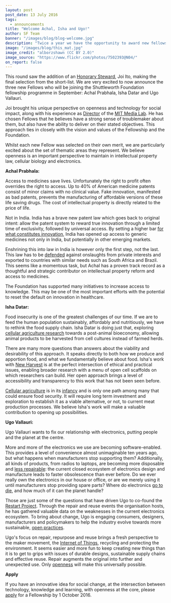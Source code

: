 ```yaml
---
layout: post
post_date: 13 July 2016
tags:
  - announcements
title: "Welcome Achal, Isha and Ugo!"
author: SF Team
banner: "/images/blog/blog-welcome.jpg"
description: "Twice a year we have the opportunity to award new fellowships to exceptional individuals from a pool of brave applicants who are unafraid to re-imagine the world we live in."
image: "/images/blog/this_mat.jpg"
image_credit: "alborzshawn (CC BY 2.0)"
image_source: "https://www.flickr.com/photos/7502393@N04/"
on_report: false
---
```

This round saw the addition of an [Honorary Steward](https://shuttleworthfoundation.org/thinking/2016/03/17/thinking-Steward-Joi-Ito/), Joi Ito, making the final selection from the short-list. We are very excited to now announce the three new Fellows who will be joining the Shuttleworth Foundation fellowship programme in September: Achal Prabhala, Isha Datar and Ugo Vallauri.

Joi brought his unique perspective on openness and technology for social impact, along with his experience as [Director](https://www.media.mit.edu/people/joi) of the [MIT Media Lab](https://www.media.mit.edu/).  He has chosen Fellows that he believes have a strong sense of troublemaker about them, but also have the ability to deliver on their stated objectives. This approach ties in closely with the vision and values of the Fellowship and the Foundation.

Whilst each new Fellow was selected on their own merit, we are particularly excited about the set of thematic areas they represent. We believe openness is an important perspective to maintain in intellectual property law, cellular biology and electronics.

__Achal Prabhala:__

Access to medicines save lives. Unfortunately the right to profit often overrides the right to access. Up to 40% of American medicine patents consist of minor claims with no clinical value. Fake innovation, manifested as bad patents, prevents the manufacturing of affordable versions of these life saving drugs. The cost of intellectual property is directly related to the price of life.

Not in India. India has a brave new patent law which goes back to original intent: allow the patent system to reward true innovation through a limited time of exclusivity, followed by universal access. By setting a higher bar [for what constitutes innovation](http://www.nytimes.com/2016/06/17/opinion/mr-modi-dont-patent-cow-urine.html), India has opened up access to generic medicines not only in India, but potentially in other emerging markets.

Enshrining this into law in India is however only the first step, not the last. This law has to be [defended](http://blogs.wsj.com/indiarealtime/2015/03/19/inside-india-indias-fight-against-big-pharma-patents-is-a-just-war/) against onslaughts from private interests and exported to countries with similar needs such as South Africa and Brazil. This  seems like a momentous task, but Achal has a proven track record as a thoughtful and strategic contributor on intellectual property reform and access to medicines.

The Foundation has supported many initiatives to increase access to knowledge. This may be one of the most important efforts with the potential to reset the default on innovation in healthcare.

__Isha Datar:__

Food insecurity is one of the greatest challenges of our time. If we are to feed the human population sustainably, affordably and nutritiously, we have to rethink the food supply chain. Isha Datar is doing just that, exploring [cellular agriculture research](http://www.new-harvest.org/) towards a post-animal bioeconomy, allowing animal products to be harvested from cell cultures instead of farmed herds.

There are many more questions than answers about the viability and desirability of this approach. It speaks directly to both how we produce and apportion food, and what we fundamentally believe about food. Isha's work with [New Harvest](http://www.new-harvest.org/) is at the perfect intersection of ethical and practical issues, enabling broader research with a menu of open cell scaffolds on which researchers can build. Her open approach brings a level of accessibility and transparency to this work that has not been seen before.

[Cellular agriculture](http://www.new-harvest.org/cellular_agriculture) is in its [infancy](https://en.wikipedia.org/wiki/Timeline_of_cellular_agriculture) and is only one path among many that could ensure food security. It will require long term investment and exploration to establish it as a viable alternative, or not, to current meat production processes. We believe Isha's work will make a valuable contribution to opening up possibilities.  

__Ugo Vallauri:__

Ugo Vallauri wants to fix our relationship with electronics, putting people and the planet at the centre.

More and more of the electronics we use are becoming software-enabled. This provides a level of convenience almost unimaginable ten years ago, but what happens when manufacturers stop supporting them? Additionally, all kinds of products, from radios to laptops, are becoming more disposable and [less repairable](http://www.smithsonianmag.com/innovation/fight-right-repair-180959764/?no-ist): the current closed ecosystem of electronics design and manufacture leads to faster obsolescence than ever before. Do we ever really own the electronics in our house or office, or are we merely using it until manufacturers stop providing spare parts? Where do electronics [go to die](http://www.bbc.co.uk/news/business-35244018), and how much of it can the planet handle?

Those are just some of the questions that have driven Ugo to co-found the [Restart Project](https://therestartproject.org/). Through the repair and reuse events the organisation hosts, he has gathered valuable data on the weaknesses in the current electronics ecosystem.  To bring about change, Ugo is engaging consumers, designers, manufacturers and policymakers to help the industry evolve towards more sustainable, [open practices](https://shuttleworthfoundation.org/thinking/2014/05/15/thinking-how-of-open/).

Ugo's focus on repair, repurpose and reuse brings a fresh perspective to the maker movement, the [Internet of Things](https://en.wikipedia.org/wiki/Internet_of_things), recycling and protecting the environment. It seems easier and more fun to keep creating new things than it is to get to grips with issues of durable designs, sustainable supply chains and effective reuse. Repair augments the original into further and unexpected use. Only [openness](https://shuttleworthfoundation.org/thinking/2014/01/15/thinking-openness/) will make this universally possible.

__Apply__

If you have an innovative idea for social change, at the intersection between technology, knowledge and learning, with openness at the core, please [apply](https://shuttleworthfoundation.org/applications/) for a Fellowship by 1 October 2016.
